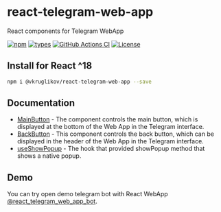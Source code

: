 # react-telegram-web-app

React components for Telegram WebApp

[![npm](https://img.shields.io/npm/v/@vkruglikov/react-telegram-web-app.svg)](https://www.npmjs.com/package/@vkruglikov/react-telegram-web-app)
[![types](https://badgen.net/npm/types/@vkruglikov/react-telegram-web-app)](https://npmjs.org/package/@vkruglikov/react-telegram-web-app)
[![GitHub Actions CI](https://github.com/vkruglikov/react-telegram-web-app/actions/workflows/release.yml/badge.svg)](https://github.com/vkruglikov/react-telegram-web-app/actions/workflows/release.yml)
[![License](https://badgen.net/github/license/vkruglikov/react-telegram-web-app)](https://github.com/vkruglikov/react-telegram-web-app/blob/master/LICENSE)

## Install for React ^18

```sh
npm i @vkruglikov/react-telegram-web-app --save
```

## Documentation

- [MainButton](./docs/README.md#mainbutton) -
  The component controls the main button, which is displayed at the bottom of the Web App in the Telegram interface.
- [BackButton](./docs/README.md#backbutton) -
  This component controls the back button, which can be displayed in the header of the Web App in the Telegram interface.
- [useShowPopup](./docs/README.md#useshowpopup) -
  The hook that provided showPopup method that shows a native popup.

## Demo

You can try open demo telegram bot with React WebApp [@react_telegram_web_app_bot](https://t.me/react_telegram_web_app_bot).

